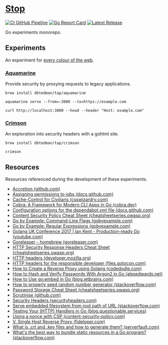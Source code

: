 # [Stop](https://github.com/dbtedman/stop)

[![CI GitHub Pipeline](https://img.shields.io/github/actions/workflow/status/dbtedman/stop/ci.yml?branch=main&style=for-the-badge&logo=github&label=ci)](https://github.com/dbtedman/stop/actions/workflows/ci.yml?query=branch%3Amain)
[![Go Report Card](https://goreportcard.com/badge/github.com/dbtedman/stop?style=for-the-badge)](https://goreportcard.com/report/github.com/dbtedman/stop)
[![Latest Release](https://img.shields.io/github/v/release/dbtedman/stop?style=for-the-badge&logo=github&color=blue)](https://github.com/dbtedman/stop/releases)

Go experiments monorepo.

## Experiments

An experiment for [every colour of the web](https://en.wikipedia.org/wiki/Web_colors).

### [Aquamarine](cmd/aquamarine/)

Provide security by proxying requests to legacy applications.

```shell
brew install dbtedman/tap/aquamarine
```

```shell
aquamarine serve --from=:3000 --to=https://example.com
```

```shell
curl http://localhost:3000 --head --header "Host: example.com"
```

### [Crimson](cmd/crimson/)

An exploration into security headers with a gohtml site.

```shell
brew install dbtedman/tap/crimson
```

```shell
crimson
```

## Resources

Resources referenced during the development of these experiments.

- [Accretion (github.com)](https://github.com/dbtedman/accretion)
- [Assigning permissions to jobs (docs.github.com)](https://docs.github.com/en/actions/using-jobs/assigning-permissions-to-jobs)
- [Cache-Control for Civilians (csswizardry.com)](https://csswizardry.com/2019/03/cache-control-for-civilians/)
- [Cobra: A Framework for Modern CLI Apps in Go (cobra.dev)](https://cobra.dev)
- [Configuration options for the dependabot.yml file (docs.github.com)](https://docs.github.com/en/code-security/dependabot/dependabot-version-updates/configuration-options-for-the-dependabot.yml-file#package-ecosystem)
- [Content Security Policy Cheat Sheet (cheatsheetseries.owasp.org)](https://cheatsheetseries.owasp.org/cheatsheets/Content_Security_Policy_Cheat_Sheet.html)
- [Go by Example: Command-Line Flags (gobyexample.com)](https://gobyexample.com/command-line-flags)
- [Go by Example: Regular Expressions (gobyexample.com)](https://gobyexample.com/regular-expressions)
- [Golang UK Conference 2017 | Ian Kent - Production-ready Go (youtube.com)](https://www.youtube.com/watch?v=YF1qSfkDGAQ)
- [Goreleaser - homebrew (goreleaser.com)](https://goreleaser.com/customization/homebrew/)
- [HTTP Security Response Headers Cheat Sheet (cheatsheetseries.owasp.org)](https://cheatsheetseries.owasp.org/cheatsheets/HTTP_Headers_Cheat_Sheet.html)
- [HTTP headers (developer.mozilla.org)](https://developer.mozilla.org/en-US/docs/Web/HTTP/Headers)
- [HTTP headers for the responsible developer (files.gotocon.com)](https://files.gotocon.com/uploads/slides/conference_16/1117/original/Stefan-Judis-http-headers-for-the-responsible-developer.pdf)
- [How to Create a Reverse Proxy using Golang (codedodle.com)](https://www.codedodle.com/go-reverse-proxy-example.html)
- [How to Hash and Verify Passwords With Argon2 in Go (alexedwards.net)](https://www.alexedwards.net/blog/how-to-hash-and-verify-passwords-with-argon2-in-go)
- [How to Use go:embed in Go (blog.jetbrains.com)](https://blog.jetbrains.com/go/2021/06/09/how-to-use-go-embed-in-go-1-16/)
- [How to properly seed random number generator (stackoverflow.com)](https://stackoverflow.com/questions/12321133/how-to-properly-seed-random-number-generator)
- [Password Storage Cheat Sheet (cheatsheetseries.owasp.org)](https://cheatsheetseries.owasp.org/cheatsheets/Password_Storage_Cheat_Sheet.html)
- [Scrutinise (github.com)](https://github.com/dbtedman/scrutinise)
- [Security Headers (securityheaders.com)](https://securityheaders.com)
- [Serve embedded filesystem from root path of URL (stackoverflow.com)](https://stackoverflow.com/questions/66248258)
- [Testing Your (HTTP) Handlers in Go (blog.questionable.services)](https://blog.questionable.services/article/testing-http-handlers-go/)
- [Using a nonce with CSP (content-security-policy.com)](https://content-security-policy.com/nonce/)
- [V. Single Host Reverse Proxy (fideloper.com)](https://fideloper.com/golang-single-host-reverse-proxy)
- [What is .crt and .key files and how to generate them? (serverfault.com)](https://serverfault.com/questions/224122#answer-224127)
- [What's the best way to bundle static resources in a Go program? (stackoverflow.com)](https://stackoverflow.com/questions/13904441)
